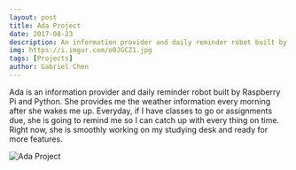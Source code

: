 ```yaml
---
layout: post
title: Ada Project
date: 2017-08-23
description: An information provider and daily reminder robot built by Raspberry Pi and Python. 
img: https://i.imgur.com/o0JGCZ1.jpg
tags: [Projects]
author: Gabriel Chen
---
```

Ada is an information provider and daily reminder robot built by Raspberry Pi and Python. She provides me the weather information every morning after she wakes me up. Everyday, if I have classes to go or assignments due, she is going to remind me so I can catch up with every thing on time. Right now, she is smoothly working on my studying desk and ready for more features. 

![Ada Project](https://i.imgur.com/wdplONf.jpg)
